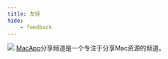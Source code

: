 ```yaml
---
title: 友链
hide:
    - feedback
---
```

![](https://macapp-cdn.oss-cn-hangzhou.aliyuncs.com/macapp_logo.png?x-oss-process=style/MacApp)
[MacApp](https://macapp.org.cn/)分享频道是一个专注于分享Mac资源的频道。


